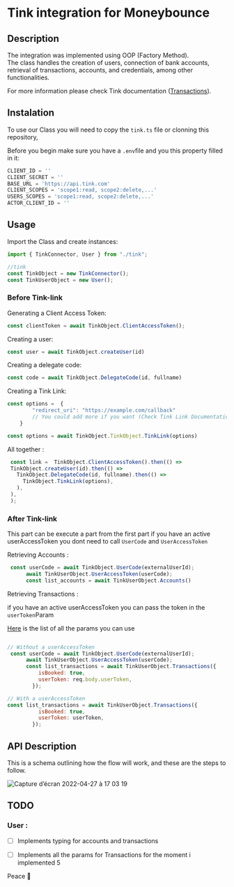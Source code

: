 <div id="top"></div>

# Tink integration for Moneybounce

## Description

The integration was implemented using OOP (Factory Method).<br> The class handles the creation of users, connection of bank accounts, retrieval of transactions, accounts, and credentials, among other functionalities.

For more information please check Tink documentation (<a href="https://docs.tink.com/resources/transactions">Transactions<a/>).

## Instalation

To use our Class you will need to copy the ```tink.ts``` file or clonning this repository,

Before you begin make sure you have a ```.env```file and you this property filled in it: 

```javascript
CLIENT_ID = ''
CLIENT_SECRET = ''
BASE_URL = 'https://api.tink.com'
CLIENT_SCOPES = 'scope1:read, scope2:delete,...'
USERS_SCOPES = 'scope1:read, scope2:delete,...'
ACTOR_CLIENT_ID = ''
```


## Usage

Import the Class and create instances:

```javascript
import { TinkConnector, User } from "./tink";

//tink
const TinkObject = new TinkConnector();
const TinkUserObject = new User();
```

### Before Tink-link

Generating a Client Access Token:

```javascript
const clientToken = await TinkObject.ClientAccessToken();
```


Creating a user:

```javascript
const user = await TinkObject.createUser(id)
```

Creating a delegate code:

```javascript
const code = await TinkObject.DelegateCode(id, fullname)
```

Creating a Tink Link:

```javascript
const options =  {
        "redirect_uri": "https://example.com/callback"
        // You could add more if you want (Check Tink Link Documentation)
    }

const options = await TinkObject.TinkObject.TinkLink(options)
```

All together :

```javascript
 const link =  TinkObject.ClientAccessToken().then(() =>
 TinkObject.createUser(id).then(() =>
   TinkObject.DelegateCode(id, fullname).then(() =>
     TinkObject.TinkLink(options),
   ),
 ),
 );
```
### After Tink-link
This part can be execute a part from the first part if you have an active userAccessToken you dont need to call  ```UserCode``` and ```UserAccessToken```

Retrieving Accounts :

```javascript
 const userCode = await TinkObject.UserCode(externalUserId);
      await TinkUserObject.UserAccessToken(userCode);
      const list_accounts = await TinkUserObject.Accounts()
```

Retrieving Transactions :

if you have an active userAccessToken you can pass the token in the ```userToken```Param

<a href="">Here<a/> is the list of all the params you can use 


```javascript

// Without a userAccessToken
 const userCode = await TinkObject.UserCode(externalUserId);
      await TinkUserObject.UserAccessToken(userCode);
      const list_transactions = await TinkUserObject.Transactions({
          isBooked: true,
          userToken: req.body.userToken,
        });

// With a userAccessToken
const list_transactions = await TinkUserObject.Transactions({
          isBooked: true,
          userToken: userToken,
        });
```

## API Description

This is a schema outlining how the flow will work, and these are the steps to follow.<br>

![Capture d’écran 2022-04-27 à 17 03 19](https://user-images.githubusercontent.com/67472505/165549520-c43667ca-c6fe-41f1-8aba-4877c077ac00.png)


## TODO
### User :

- [ ] Implements typing for accounts and transactions
- [ ] Implements all the params for Transactions for the moment i implemented 5



Peace 🤘
